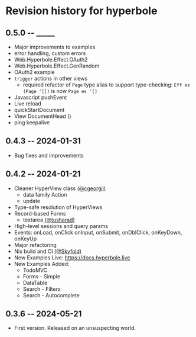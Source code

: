# Revision history for hyperbole

## 0.5.0 -- _____

* Major improvements to examples
* error handling, custom errors
* Web.Hyperbole.Effect.OAuth2
* Web.Hyperbole.Effect.GenRandom
* OAuth2 example
* `trigger` actions in other views
  * required refactor of `Page` type alias to support type-checking: `Eff es (Page '[])` is now `Page es '[]`
* Javascript pushEvent
* Live reload
* quickStartDocument
* View DocumentHead ()
* ping keepalive

## 0.4.3 -- 2024-01-31

* Bug fixes and improvements

## 0.4.2 -- 2024-01-21

* Cleaner HyperView class [(@cgeorgii)](https://github.com/cgeorgii)
  * data family Action
  * update
* Type-safe resolution of HyperViews
* Record-based Forms
  * textarea [(@tusharad)](https://github.com/tusharad)
* High-level sessions and query params
* Events: onLoad, onClick onInput, onSubmit, onDblClick, onKeyDown, onKeyUp
* Major refactoring
* Nix build and CI [(@Skyfold)](https://github.com/Skyfold)
* New Examples Live: https://docs.hyperbole.live
* New Examples Added:
  * TodoMVC
  * Forms - Simple
  * DataTable
  * Search - Filters
  * Search - Autocomplete

## 0.3.6 -- 2024-05-21

* First version. Released on an unsuspecting world.
